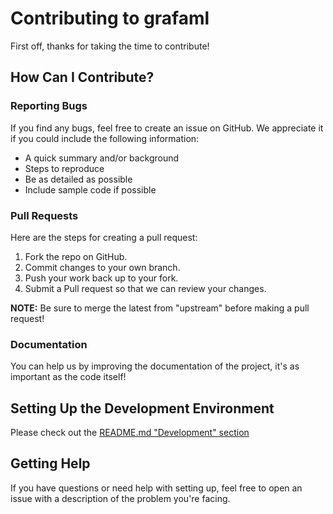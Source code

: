 # Contributing to grafaml

First off, thanks for taking the time to contribute!

## How Can I Contribute?

### Reporting Bugs

If you find any bugs, feel free to create an issue on GitHub. We appreciate it if you could include the following information:

- A quick summary and/or background
- Steps to reproduce
- Be as detailed as possible
- Include sample code if possible

### Pull Requests

Here are the steps for creating a pull request:

1. Fork the repo on GitHub.
2. Commit changes to your own branch.
3. Push your work back up to your fork.
4. Submit a Pull request so that we can review your changes.

**NOTE:** Be sure to merge the latest from "upstream" before making a pull request!

### Documentation

You can help us by improving the documentation of the project, it's as important as the code itself!

## Setting Up the Development Environment

Please check out the [README.md "Development" section](./README.md#development)

## Getting Help

If you have questions or need help with setting up, feel free to open an issue with a description of the problem you're facing.
